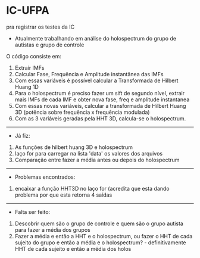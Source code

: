 # IC-UFPA
pra registrar os testes da IC

- Atualmente trabalhando em análise do holospectrum do grupo de autistas e grupo de controle

O código consiste em:
1. Extrair IMFs
2. Calcular Fase, Frequência e Amplitude instantânea das IMFs
3. Com essas variáveis é possível calcular a Transformada de Hilbert Huang 1D
4. Para o holospectrum é preciso fazer um sift de segundo nível, extrair mais IMFs de cada IMF e obter nova fase, freq e amplitude instantanea
5. Com essas novas variáveis, calcular a transformada de Hilbert Huang 3D (potência sobre frequência x frequência modulada)
6. Com as 3 variáveis geradas pela HHT 3D, calcula-se o holospectrum.

______________________________________________________________________________________________________________________

- Já fiz:
1. As funções de hilbert huang 3D e holospectrum
2. laço for para carregar na lista 'data' os valores dos arquivos 
3. Comparação entre fazer a média antes ou depois do holospectrum

______________________________________________________________________________________________________________________

- Problemas encontrados:
1. encaixar a função HHT3D no laço for (acredita que esta dando problema por que esta retorna 4 saídas

______________________________________________________________________________________________________________________

- Falta ser feito: 
1. Descobrir quem são o grupo de controle e quem são o grupo autista para fazer a média dos grupos
2. Fazer a média e então a HHT e o holospectrum, ou fazer o HHT de cada sujeito do grupo e então a média e o holospectrum? 
          - definitivamente HHT de cada sujeito e então a média dos holos
